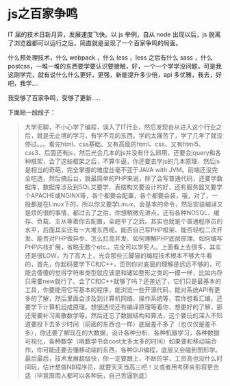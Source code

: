 # js之百家争鸣

IT 届的技术日新月异，发展速度飞快。以 js 举例，自从 node 出现以后，js 脱离了浏览器都可以运行之后，简直就是呈现了一个百家争鸣的局面。

什么预处理技术，什么 webpack ，什么 less ，less 之后有什么 sass ，什么 postcss，一堆一堆的东西要学要认识要接触，好，一个一个学学没问题，可是我这刚学完，就有说什么什么更好，更强，新能提升多少倍，api 多优雅，我去，好吧，我学....

我受够了百家争鸣，受够了更新.....

下面贴一段段子：

> 大学无聊，不小心学了编程，误入了IT行业，然后发现自从进入这个行业之后，就是无止境的学习，有学不完的东西。学的太痛苦了，学了几年了就没停过。。。看完html、css基础、又有高级的html、css、又有html5、css3、后面还有js，然后光会几本的js并没有什么卵用，还要会jquery和各种框架，会了这些框架之后，不算牛逼，你还要去学js的几本原理，然后js是相当的奇葩，完全掌握的难度丝毫不亚于JAVA with JVM。前端还没完全吃透，然后搞后台，就最简单的PHP来说，除了会写普通代码，还要学数据库，数据库涉及到SQL又要学、表结构又要设计的好，还有服务器又要学个APACHE或NGINX等，各个都要会配置，各个都要会装，哦，对了，一般都是在Linux下的，所以你又要学Linux、会基本的命令，然后安装编译又是烦的很的事情，都过去了之后，你想稍微先进点，还有各种NOSQL、缓存、负载、主从等着你去配置，全趟平了之后。其实也就是个普通程序员的水平，后面其实还有一大堆东西呢。能否自己写PHP框架、能否轻松二次开发、能否对PHP做异步、怎么扛高并发、如何理解PHP底层原理、如何编写PHP内核扩展，省略无数个etc.。完全可以学死人。上面看上去很多，其实还是很LOW，为了高大上，光会那些三脚猫的编程技术根本不够大牛看的，首先，你起码要学下C和C++，否则你对底层的理解是远远不够的，可能会傻傻的觉得字符串类型就应该是和诸如整形之类的一摸一样，比如内存只需要new就行了。会了C和C++就够了吗？还差远了，它们只是最基本的工具，你要能用它写基本的程序，能浏览一些开源代码，能对系统API有更多的了解，然后里面会涉及到计算机网络、操作系统等，若你想看汇编，还要学下计算机组成原理，想很透彻还有编译原理等着你，想更好的了解，那还需要补习离散数学等。然后还忘了数据结构和算法，这个要玩的深入不知道要投下去多少时间（前面的东西也一样）底层差不多了（也仅仅是差不多），你还要了解现在的大数据，设计各种分析、各种机器学习，各种数据可视化，各种数学（啃数学书会cost太多太多的时间）如果要和移动端合作，你可能还要去懂移动端的东西，各种GUI编程，底层又会碰到图形学。最后最后，技术发展超级快，你一定要跟上，不断的学，工资高也没什么时间玩，估计想做NB程序员，就要天天当高三吧！又或者用考研来形容更合适（毕竟周围人都可以各种玩，自己苦逼到底）
